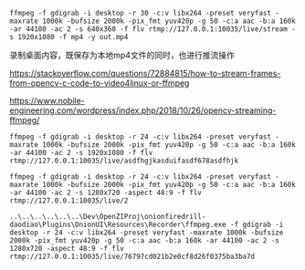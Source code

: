 ```shell
ffmpeg -f gdigrab -i desktop -r 30 -c:v libx264 -preset veryfast -maxrate 1000k -bufsize 2000k -pix_fmt yuv420p -g 50 -c:a aac -b:a 160k -ar 44100 -ac 2 -s 640x360 -f flv rtmp://127.0.0.1:10035/live/stream -s 1920x1080 -f mp4 -y out.mp4
```

录制桌面内容，既保存为本地mp4文件的同时，也进行推流操作


https://stackoverflow.com/questions/72884815/how-to-stream-frames-from-opencv-c-code-to-video4linux-or-ffmpeg

https://www.nobile-engineering.com/wordpress/index.php/2018/10/26/opencv-streaming-ffmpeg/


```shell
ffmpeg -f gdigrab -i desktop -r 24 -c:v libx264 -preset veryfast -maxrate 1000k -bufsize 2000k -pix_fmt yuv420p -g 50 -c:a aac -b:a 160k -ar 44100 -ac 2 -s 1920x1080 -f flv rtmp://127.0.0.1:10035/live/asdfhgjkasduifasdf678asdfhjk
```

```shell
ffmpeg -f gdigrab -i desktop -r 24 -c:v libx264 -preset veryfast -maxrate 1000k -bufsize 2000k -pix_fmt yuv420p -g 50 -c:a aac -b:a 160k -ar 44100 -ac 2 -s 1280x720 -aspect 48:9 -f flv rtmp://127.0.0.1:10035/live/2
```

```shell
..\..\..\..\..\..\Dev\OpenZIProj\onionfiredrill-daodiao\Plugins\OnionUI\Resources\Recorder\ffmpeg.exe -f gdigrab -i desktop -r 24 -c:v libx264 -preset veryfast -maxrate 1000k -bufsize 2000k -pix_fmt yuv420p -g 50 -c:a aac -b:a 160k -ar 44100 -ac 2 -s 1280x720 -aspect 48:9 -f flv rtmp://127.0.0.1:10035/live/76797cd021b2e0cf8d26f0375ba3ba7d
```